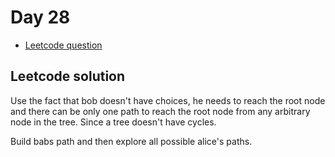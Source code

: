 # Day 28

- [Leetcode question](https://leetcode.com/problems/most-profitable-path-in-a-tree/?envType=daily-question&envId=2025-02-24)

## Leetcode solution

Use the fact that bob doesn't have choices, he needs to reach the root node and there can be only one path to reach
the root node from any arbitrary node in the tree. Since a tree doesn't have cycles.

Build babs path and then explore all possible alice's paths.
